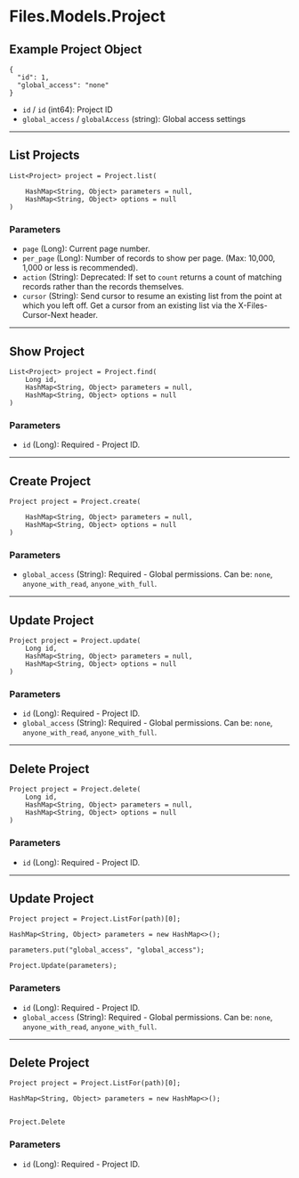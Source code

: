 # Files.Models.Project

## Example Project Object

```
{
  "id": 1,
  "global_access": "none"
}
```

* `id` / `id`  (int64): Project ID
* `global_access` / `globalAccess`  (string): Global access settings


---

## List Projects

```
List<Project> project = Project.list(
    
    HashMap<String, Object> parameters = null,
    HashMap<String, Object> options = null
)
```

### Parameters

* `page` (Long): Current page number.
* `per_page` (Long): Number of records to show per page.  (Max: 10,000, 1,000 or less is recommended).
* `action` (String): Deprecated: If set to `count` returns a count of matching records rather than the records themselves.
* `cursor` (String): Send cursor to resume an existing list from the point at which you left off.  Get a cursor from an existing list via the X-Files-Cursor-Next header.


---

## Show Project

```
List<Project> project = Project.find(
    Long id, 
    HashMap<String, Object> parameters = null,
    HashMap<String, Object> options = null
)
```

### Parameters

* `id` (Long): Required - Project ID.


---

## Create Project

```
Project project = Project.create(
    
    HashMap<String, Object> parameters = null,
    HashMap<String, Object> options = null
)
```

### Parameters

* `global_access` (String): Required - Global permissions.  Can be: `none`, `anyone_with_read`, `anyone_with_full`.


---

## Update Project

```
Project project = Project.update(
    Long id, 
    HashMap<String, Object> parameters = null,
    HashMap<String, Object> options = null
)
```

### Parameters

* `id` (Long): Required - Project ID.
* `global_access` (String): Required - Global permissions.  Can be: `none`, `anyone_with_read`, `anyone_with_full`.


---

## Delete Project

```
Project project = Project.delete(
    Long id, 
    HashMap<String, Object> parameters = null,
    HashMap<String, Object> options = null
)
```

### Parameters

* `id` (Long): Required - Project ID.


---

## Update Project

```
Project project = Project.ListFor(path)[0];

HashMap<String, Object> parameters = new HashMap<>();

parameters.put("global_access", "global_access");

Project.Update(parameters);
```

### Parameters

* `id` (Long): Required - Project ID.
* `global_access` (String): Required - Global permissions.  Can be: `none`, `anyone_with_read`, `anyone_with_full`.


---

## Delete Project

```
Project project = Project.ListFor(path)[0];

HashMap<String, Object> parameters = new HashMap<>();


Project.Delete
```

### Parameters

* `id` (Long): Required - Project ID.
